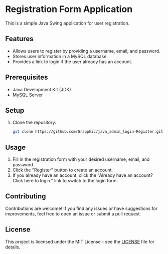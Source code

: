 # Registration Form Application

This is a simple Java Swing application for user registration.

## Features

- Allows users to register by providing a username, email, and password.
- Stores user information in a MySQL database.
- Provides a link to login if the user already has an account.

## Prerequisites

- Java Development Kit (JDK)
- MySQL Server

## Setup

1. Clone the repository:

   ```bash
   git clone https://github.com/Grapphic/java_admin_login-Register.git
   
## Usage

1. Fill in the registration form with your desired username, email, and password.
2. Click the "Register" button to create an account.
3. If you already have an account, click the "Already have an account? Click here to login." link to switch to the login form.

## Contributing

Contributions are welcome! If you find any issues or have suggestions for improvements, feel free to open an issue or submit a pull request.

## License

This project is licensed under the MIT License - see the [LICENSE](LICENSE) file for details.


